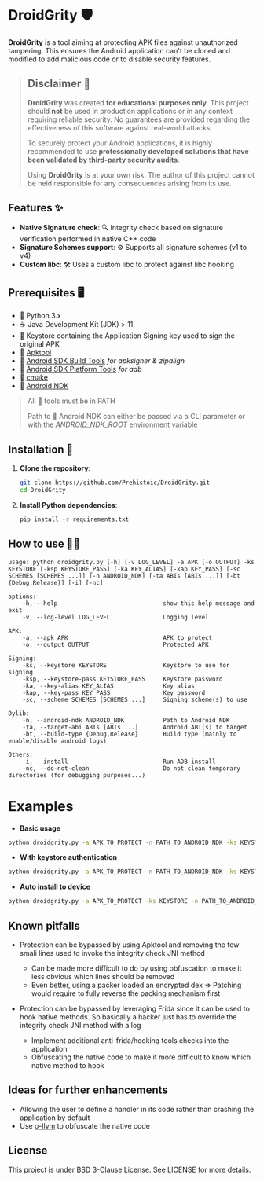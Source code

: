 # DroidGrity 🛡️

**DroidGrity** is a tool aiming at protecting APK files against unauthorized tampering. This ensures the Android application can't be cloned and modified to add malicious code or to disable security features.

> ## Disclaimer 📢
>
> **DroidGrity** was created **for educational purposes only**. This project should **not** be used in production applications or in any context requiring reliable security. No guarantees are provided regarding the effectiveness of this software against real-world attacks. 
> 
> To securely protect your Android applications, it is highly recommended to use **professionally developed solutions that have been validated by third-party security audits**.
> 
> Using **DroidGrity** is at your own risk. The author of this project cannot be held responsible for any consequences arising from its use.  

## Features ✨

- **Native Signature check**: 🔍 Integrity check based on signature verification performed in native C++ code
- **Signature Schemes support**: ⚙️ Supports all signature schemes (v1 to v4)
- **Custom libc**: 🛠️ Uses a custom libc to protect against libc hooking 

## Prerequisites 🖥️

- 🐍 Python 3.x
- ☕ Java Development Kit (JDK) > 11
- 🔑 Keystore containing the Application Signing key used to sign the original APK
- 🔧 [Apktool](https://github.com/iBotPeaches/Apktool)
- 🔧 [Android SDK Build Tools](https://developer.android.com/tools?hl=fr#tools-build) *for apksigner & zipalign*
- 🔧 [Android SDK Platform Tools](https://developer.android.com/tools?hl=fr#tools-platform) *for adb*
- 🔧 [cmake](https://cmake.org/)
- 🔨 [Android NDK](https://developer.android.com/ndk/downloads?hl=fr)

> All 🔧 tools must be in PATH
>
> Path to 🔨 Android NDK can either be passed via a CLI parameter or with the *ANDROID_NDK_ROOT* environment variable

## Installation 🚀

1. **Clone the repository**:

   ```bash
   git clone https://github.com/Prehistoic/DroidGrity.git
   cd DroidGrity
   ```

2. **Install Python dependencies**:

    ```bash
    pip install -r requirements.txt
    ```

## How to use 🏃‍♂️

```
usage: python droidgrity.py [-h] [-v LOG_LEVEL] -a APK [-o OUTPUT] -ks KEYSTORE [-ksp KEYSTORE_PASS] [-ka KEY_ALIAS] [-kap KEY_PASS] [-sc SCHEMES [SCHEMES ...]] [-n ANDROID_NDK] [-ta ABIs [ABIs ...]] [-bt {Debug,Release}] [-i] [-nc]

options:
    -h, --help                              show this help message and exit
    -v, --log-level LOG_LEVEL               Logging level

APK:
    -a, --apk APK                           APK to protect
    -o, --output OUTPUT                     Protected APK

Signing:
    -ks, --keystore KEYSTORE                Keystore to use for signing
    -ksp, --keystore-pass KEYSTORE_PASS     Keystore password
    -ka, --key-alias KEY_ALIAS              Key alias
    -kap, --key-pass KEY_PASS               Key password
    -sc, --scheme SCHEMES [SCHEMES ...]     Signing scheme(s) to use

Dylib:
    -n, --android-ndk ANDROID_NDK           Path to Android NDK
    -ta, --target-abi ABIs [ABIs ...]       Android ABI(s) to target
    -bt, --build-type {Debug,Release}       Build type (mainly to enable/disable android logs)

Others:
    -i, --install                           Run ADB install
    -nc, --do-not-clean                     Do not clean temporary directories (for debugging purposes...)
```

# Examples

- **Basic usage**

```bash
python droidgrity.py -a APK_TO_PROTECT -n PATH_TO_ANDROID_NDK -ks KEYSTORE
```

- **With keystore authentication**

```bash
python droidgrity.py -a APK_TO_PROTECT -n PATH_TO_ANDROID_NDK -ks KEYSTORE -ksp KEYSTORE_PASSWORD -ka KEY_ALIAS -kap KEY_ALIAS_PASSWORD
```

- **Auto install to device**

```bash
python droidgrity.py -a APK_TO_PROTECT -ks KEYSTORE -n PATH_TO_ANDROID_NDK --install
```

## Known pitfalls

- Protection can be bypassed by using Apktool and removing the few smali lines used to invoke the integrity check JNI method
    - Can be made more difficult to do by using obfuscation to make it less obvious which lines should be removed
    - Even better, using a packer loaded an encrypted dex => Patching would require to fully reverse the packing mechanism first

- Protection can be bypassed by leveraging Frida since it can be used to hook native methods. So basically a hacker just has to override the integrity check JNI method with a log
    - Implement additional anti-frida/hooking tools checks into the application
    - Obfuscating the native code to make it more difficult to know which native method to hook

## Ideas for further enhancements

- Allowing the user to define a handler in its code rather than crashing the application by default
- Use [o-llvm](https://github.com/obfuscator-llvm/obfuscator/wiki) to obfuscate the native code

## License

This project is under BSD 3-Clause License. See [LICENSE](./LICENSE.md) for more details. 




